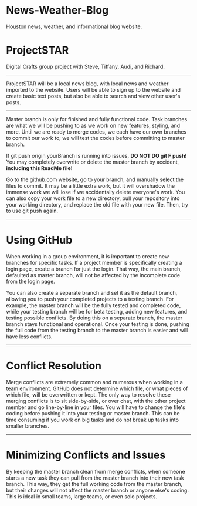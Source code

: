 # News-Weather-Blog
Houston news, weather, and informational blog website.

# ProjectSTAR
Digital Crafts group project with Steve, Tiffany, Audi, and Richard.
******************************************************************************************************************************
ProjectSTAR will be a local news blog, with local news and weather imported to the website. Users will be able to sign up to the website and create basic text posts, but also be able to search and view other user's posts.
******************************************************************************************************************************
Master branch is only for finished and fully functional code. Task branches are what we will be pushing to as we work on new features, styling, and more. Until we are ready to merge codes, we each have our own branches to commit our work to; we will test the codes before committing to master branch.

If git push origin yourBranch is running into issues, <b>DO NOT DO git F push!</b> You may completely overwrite or delete the master branch by accident, <b>including this ReadMe file!</b>

Go to the github.com website, go to your branch, and manually select the files to commit. It may be a little extra work, but it will overshadow the immense work we will lose if we accidentally delete everyone's work. You can also copy your work file to a new directory, pull your repository into your working directory, and replace the old file with your new file. Then, try to use git push again.
******************************************************************************************************************************
# Using GitHub
When working in a group environment, it is important to create new branches for specific tasks. If a project member is specifically creating a login page, create a branch for just the login. That way, the main branch, defaulted as master branch, will not be affected by the incomplete code from the login page.

You can also create a separate branch and set it as the default branch, allowing you to push your completed projects to a testing branch. For example, the master branch will be the fully tested and completed code, while your testing branch will be for beta testing, adding new features, and testing possible conflicts. By doing this on a separate branch, the master branch stays functional and operational. Once your testing is done, pushing the full code from the testing branch to the master branch is easier and will have less conflicts.
******************************************************************************************************************************
# Conflict Resolution
Merge conflicts are extremely common and numerous when working in a team environment. GitHub does not determine which file, or what pieces of which file, will be overwritten or kept. The only way to resolve these merging conflicts is to sit side-by-side, or over chat, with the other project member and go line-by-line in your files. You will have to change the file's coding before pushing it into your testing or master branch. This can be time consuming if you work on big tasks and do not break up tasks into smaller branches.
******************************************************************************************************************************
# Minimizing Conflicts and Issues
By keeping the master branch clean from merge conflicts, when someone starts a new task they can pull from the master branch into their new task branch. This way, they get the full working code from the master branch, but their changes will not affect the master branch or anyone else's coding. This is ideal in small teams, large teams, or even solo projects.
